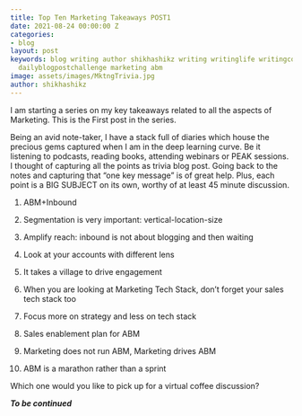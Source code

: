 ```yaml
---
title: Top Ten Marketing Takeaways POST1
date: 2021-08-24 00:00:00 Z
categories:
- blog
layout: post
keywords: blog writing author shikhashikz writing writinglife writingcommunity dailyblogpost
  dailyblogpostchallenge marketing abm
image: assets/images/MktngTrivia.jpg
author: shikhashikz
---
```


I am starting a series on my key takeaways related to all the aspects of Marketing. This is the First post in the series.

Being an avid note-taker, I have a stack full of diaries which house the precious gems captured when I am in the deep learning curve. Be it listening to podcasts, reading books, attending webinars or PEAK sessions. I thought of capturing all the points as trivia blog post. Going back to the notes and capturing that “one key message” is of great help. Plus, each point is a BIG SUBJECT on its own, worthy of at least 45 minute discussion.


1.	ABM+Inbound

2.	Segmentation is very important: vertical-location-size

3.	Amplify reach: inbound is not about blogging and then waiting

4.	Look at your accounts with different lens

5.	It takes a village to drive engagement

6.	When you are looking at Marketing Tech Stack, don’t forget your sales tech stack too

7.	Focus more on strategy and less on tech stack

8.	Sales enablement plan for ABM

9.	Marketing does not run ABM, Marketing drives ABM

10.	ABM is a marathon rather than a sprint

Which one would you like to pick up for a virtual coffee discussion?

***To be continued***
